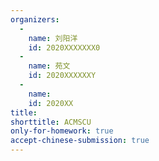 ```yaml
---
organizers:
  -
    name: 刘阳洋
    id: 2020XXXXXXX0
  -
    name: 苑文
    id: 2020XXXXXXY
  -
    name: 
    id: 2020XX
title: 
shorttitle: ACMSCU
only-for-homework: true
accept-chinese-submission: true
---
```

